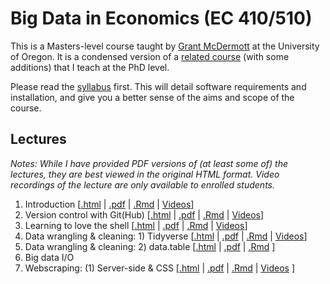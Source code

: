 # Big Data in Economics (EC 410/510)

This is a Masters-level course taught by [Grant McDermott](http://grantmcdermott.com) at the University of Oregon. It is a condensed version of a [related course](https://github.com/uo-ec607/lectures) (with some additions) that I teach at the PhD level. 

Please read the [syllabus](https://github.com/uo-ec510-2020-spring/syllabus/blob/master/syllabus.pdf) first. This will detail software requirements and installation, and give you a better sense of the aims and scope of the course.

## Lectures

*Notes: While I have provided PDF versions of (at least some of) the lectures, they are best viewed in the original HTML format. Video recordings of the lecture are only available to enrolled students.*

1. Introduction \[[.html](https://raw.githack.com/uo-ec510-2020-spring/lectures/master/01-intro/01-intro.html) | [.pdf](https://github.com/uo-ec510-2020-spring/lectures/blob/master/01-intro/01-intro.pdf) | [.Rmd](https://github.com/uo-ec510-2020-spring/lectures/blob/master/01-intro/01-intro.Rmd) | [Videos](https://uoregon.hosted.panopto.com/Panopto/Pages/Sessions/List.aspx?folderID=d966ca75-06ff-48b8-9c0a-ab98005a8d7b)\]
2. Version control with Git(Hub) \[[.html](https://raw.githack.com/uo-ec510-2020-spring/lectures/master/02-git/02-git.html) | [.pdf](https://github.com/uo-ec510-2020-spring/lectures/blob/master/02-git/02-git.pdf) | [.Rmd](https://github.com/uo-ec510-2020-spring/lectures/blob/master/02-git/02-git.Rmd) | [Videos](https://uoregon.hosted.panopto.com/Panopto/Pages/Sessions/List.aspx?folderID=c73ec72d-6aaa-41de-abbb-ab98005b5114)\]
3. Learning to love the shell \[[.html](https://raw.githack.com/uo-ec510-2020-spring/lectures/master/03-shell/03-shell.html) | [.pdf](https://github.com/uo-ec510-2020-spring/lectures/blob/master/03-shell/03-shell.pdf) | [.Rmd](https://github.com/uo-ec510-2020-spring/lectures/blob/master/03-shell/03-shell.Rmd) | [Videos](https://uoregon.hosted.panopto.com/Panopto/Pages/Sessions/List.aspx?folderID=a23bc44a-42cf-4d98-90b2-ab980020b19c)\]
4. Data wrangling & cleaning: 1) Tidyverse \[[.html](https://raw.githack.com/uo-ec510-2020-spring/lectures/master/04-tidyverse/04-tidyverse.html) | [.pdf](https://github.com/uo-ec510-2020-spring/lectures/blob/master/04-tidyverse/04-tidyverse.pdf) | [.Rmd](https://github.com/uo-ec510-2020-spring/lectures/blob/master/04-tidyverse/04-tidyverse.Rmd) | [Videos](https://uoregon.hosted.panopto.com/Panopto/Pages/Sessions/List.aspx?folderID=94761c72-e861-4cbd-95d9-ab9f01280858)\]
5. Data wrangling & cleaning: 2) data.table \[[.html](https://raw.githack.com/uo-ec510-2020-spring/lectures/master/05-datatable/05-datatable.html) | [.pdf](https://github.com/uo-ec510-2020-spring/lectures/blob/master/05-datatable/05-datatable.pdf) | [.Rmd](https://github.com/uo-ec510-2020-spring/lectures/blob/master/05-datatable/05-datatable.Rmd) \]
6. Big data I/O
7. Webscraping: (1) Server-side & CSS \[[.html](https://raw.githack.com/uo-ec510-2020-spring/lectures/master/07-web-css/07-web-css.html) | [.pdf](https://github.com/uo-ec510-2020-spring/lectures/blob/master/07-web-css/07-web-css.pdf) | [.Rmd](https://github.com/uo-ec510-2020-spring/lectures/blob/master/07-web-css/07-web-css.Rmd) | [Videos](https://uoregon.hosted.panopto.com/Panopto/Pages/Sessions/List.aspx?folderID=75623618-aa30-4fce-a3e9-abad00830b97) \]
